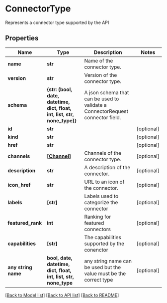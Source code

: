 # ConnectorType

Represents a connector type supported by the API

## Properties
Name | Type | Description | Notes
------------ | ------------- | ------------- | -------------
**name** | **str** | Name of the connector type. | 
**version** | **str** | Version of the connector type. | 
**schema** | **{str: (bool, date, datetime, dict, float, int, list, str, none_type)}** | A json schema that can be used to validate a ConnectorRequest connector field. | 
**id** | **str** |  | [optional] 
**kind** | **str** |  | [optional] 
**href** | **str** |  | [optional] 
**channels** | [**[Channel]**](Channel.md) | Channels of the connector type. | [optional] 
**description** | **str** | A description of the connector. | [optional] 
**icon_href** | **str** | URL to an icon of the connector. | [optional] 
**labels** | **[str]** | Labels used to categorize the connector | [optional] 
**featured_rank** | **int** | Ranking for featured connectors | [optional] 
**capabilities** | **[str]** | The capabilities supported by the conenctor | [optional] 
**any string name** | **bool, date, datetime, dict, float, int, list, str, none_type** | any string name can be used but the value must be the correct type | [optional]

[[Back to Model list]](../README.md#documentation-for-models) [[Back to API list]](../README.md#documentation-for-api-endpoints) [[Back to README]](../README.md)


